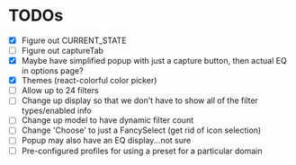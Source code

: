 # TODOs
- [x] Figure out CURRENT_STATE
- [ ] Figure out captureTab
- [x] Maybe have simplified popup with just a capture button, then actual EQ in options page?
- [x] Themes (react-colorful color picker)
- [ ] Allow up to 24 filters
- [ ] Change up display so that we don't have to show all of the filter types/enabled info
- [ ] Change up model to have dynamic filter count
- [ ] Change 'Choose' to just a FancySelect (get rid of icon selection)
- [ ] Popup may also have an EQ display...not sure
- [ ] Pre-configured profiles for using a preset for a particular domain
